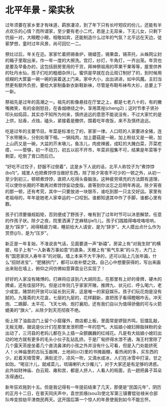 # 北平年景 - 梁实秋

过年须要在家乡里才有味道，羁旅凄凉，到了年下只有长吁短叹的份儿，还能有半点欢乐的心情？而所谓家，至少要有老小二代，若是上无双亲，下无儿女，只剩下伉俪一对，大眼瞪小眼，相敬如宾，还能制造什么过年的气氛？北平远在天边，徒萦梦想，童时过年风景，尚可回忆一二。

祭灶过后，年关在迩。家家忙着把锡香炉，锡蜡签，锡果盘，锡茶托，从蛛网尘封的箱子里取出来，作一年一度的大擦洗。宫灯，纱灯，牛角灯，一齐出笼。年货也是要及早备办的，这包括厨房里用的干货，拜神祭祖用的苹果干果等等，屋里供养的牡丹水仙，孩子们吃的粗细杂拌儿。蜜供是早就在白云观订制好了的，到时候用纸糊的大筐篓一碗一碗的装着送上门来。家中大小，出出进进，如中风魔。主妇当然更有额外负担，要给大家制备新衣新鞋新袜，尽管是布鞋布袜布大衫，总要上下一新。

祭祖先是过年的高潮之一。祖先的影像悬挂在厅堂之上，都是七老八十的，有的撇嘴微笑，有的金刚怒目，在香烟缭绕之中，享用蒸裎(cheng2)；这时节孝子贤孙叩头如捣蒜，其实亦不知所为何来，慎终追远的意思不能说没有，不过大家忙的是上供，拈香，点烛，磕头，紧接着是撤供，围着吃年夜饭，来不及慎终追远。

吃是过年的主要节目。年菜是标准化了的，家家一律。人口旺的人家要进全猪，连下水带猪头，分别处理下咽。一锅纯肉，加上蘑菇是一碗，加上粉丝又是一碗，加上山药又是一碗，大盆的芥末墩儿，鱼冻儿，肉皮辣酱，成缸的大腌白菜，芥菜疙瘩，——管够，初一不动刀，初五以前不开市，年菜非囤集不可，结果是年菜等于剩菜，吃倒了胃口而后已。

“好吃不过饺子，舒服不过倒着”，这是乡下人说的话，北平人称饺子为“煮饽饽(bo1)”。城里人也把煮饽饽当做好东西，除了除夕宵夜不可少的一顿之外，从初一至少到初三，顿顿煮饽饽，直把人吃得头昏脑涨。这种疲劳填充的方法颇有道理，可以使你长期的不敢再对煮饽饽妄动食指，直等到你淡忘之后明年再说。除夕宵夜的那一顿，还有考究，其中一只要放进一块银币，谁吃到那一只主交好运。家里有老祖母的，年年是她老人家幸运的一口咬到。谁都知道其中作了手脚，谁都心里有数。

孩子们须要循规蹈矩，否则便成了野孩子，唯有到了过年时节可以沐恩解禁，任意的作孩子状。除夕之夜，院里洒满了芝麻秸(jie1)儿，孩子们践踏得咯吱咯吱响，是为“踩岁”。闹得精疲力竭，睡前给大人请安，是为“辞岁”。大人摸出点什么作为赏赍(ji1)，是为“压岁”。

新正是一年复始，不准说丧气话，见面要道一声“新禧”。房梁上有“对我生财”的横披，柱子上有“一入新春万事如意”的直条，天棚上有“紫气东来”的斗方，大门上有“国恩家庆人寿年丰”的对联。墙上本来不大干净的，还可以贴上几张年画，什么“招财进宝”，“肥猪拱门”，都可以收补壁之效。自己心中想要获得的，写出来画出来贴在墙上，俯仰之间仿佛如意算盘业已实现了！

好好的人家没有赌博的。打麻将应该到八大胡同去，在那里有上好的骨牌，硬木的牌桌，还有佳丽环列。但是过年则几乎家家开赌，推牌九、状元红、呼么喝六，老少咸宜。赌禁的开放可以延长到元宵，这是唯一的家庭娱乐。孩子们玩花炮是没有腻的。九隆斋的大花盒，七层的九层的，花样翻新，直把孩子看得瞪眼咋舌。冲天炮、二踢脚、太平花、飞天七响、炮打襄阳，还有我们自以为值得骄傲的可与火箭媲美的“旗火”，从除夕到天亮彻夜不绝。

街上除了油盐店门上留个小窟窿外，商店都上板，里面常是锣鼓齐鸣，狂擂乱敲，无板无眼，据说是伙计们在那里发泄积攒一年的怨气。大姑娘小媳妇擦脂抹粉的全出动了，三河县的老妈儿都在头上插一朵颤巍巍的红绒花。凡是有大姑娘小媳妇出动的地方就有更多的毛头小伙子乱钻乱挤。于是厂甸挤得水泄不通，海王村里除了几个露天茶座坐着几个直流鼻涕的小孩之外并没有什么可看，但是入门处能挤死人！火神庙里的古玩玉器摊，土地祠(ci2)里的书摊画棚，看热闹的多，买东西的少。赶着天晴雪霁，满街泥泞，凉风一吹，又滴水成冰，人们在冰雪中打滚，甘之如饴。“喝豆汁儿，就咸菜儿，琉璃喇叭大沙雁儿”，对于大家还是有足够的诱惑。此外如财神庙、白云观、雍和宫，都是人挤人，人看人的局面，去一趟把鼻子耳朵冻得通红。

新年狂欢拖到十五。但是我记得有一年提前结束了几天，那便是“民国元年”，阴历的正月十二日，在普天同庆声中，袁世凯嗾(sou3)使北军第三镇曹锟驻禄米仓部队哗变掠劫平津商民两天。这开国后第一个惊人的年景使我到如今不能忘怀。